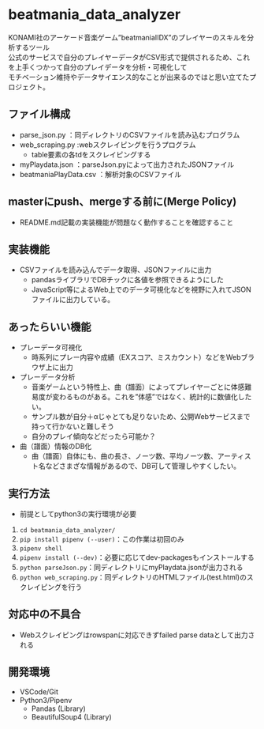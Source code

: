 # beatmania_data_analyzer

KONAMI社のアーケード音楽ゲーム”beatmaniaIIDX”のプレイヤーのスキルを分析するツール  
公式のサービスで自分のプレイヤーデータがCSV形式で提供されるため、これを上手くつかって自分のプレイデータを分析・可視化して  
モチベーション維持やデータサイエンス的なことが出来るのではと思い立てたプロジェクト。

## ファイル構成

 - parse_json.py ：同ディレクトリのCSVファイルを読み込むプログラム
 - web_scraping.py :webスクレイピングを行うプログラム
    - table要素の各tdをスクレイピングする
 - myPlaydata.json ：parseJson.pyによって出力されたJSONファイル
 - beatmaniaPlayData.csv ：解析対象のCSVファイル

## masterにpush、mergeする前に(Merge Policy)
- README.md記載の実装機能が問題なく動作することを確認すること

## 実装機能

  - CSVファイルを読み込んでデータ取得、JSONファイルに出力
    - pandasライブラリでDBチックに各値を参照できるようにした
    - JavaScript等によるWeb上でのデータ可視化などを視野に入れてJSONファイルに出力している。

## あったらいい機能

  - プレーデータ可視化
    - 時系列にプレー内容や成績（EXスコア、ミスカウント）などをWebブラウザ上に出力
  - プレーデータ分析
    - 音楽ゲームという特性上、曲（譜面）によってプレイヤーごとに体感難易度が変わるものがある。これを”体感”ではなく、統計的に数値化したい。
    - サンプル数が自分＋αじゃとても足りないため、公開Webサービスまで持って行かないと難しそう
    - 自分のプレイ傾向などだったら可能か？
  - 曲（譜面）情報のDB化
    - 曲（譜面）自体にも、曲の長さ、ノーツ数、平均ノーツ数、アーティスト名などさまざな情報があるので、DB可して管理しやすくしたい。

## 実行方法

  - 前提としてpython3の実行環境が必要
  1. `cd beatmania_data_analyzer/`
  1. `pip install pipenv (--user)`：この作業は初回のみ
  1. `pipenv shell`
  1. `pipenv install (--dev)`：必要に応じてdev-packagesもインストールする
  1. `python parseJson.py`：同ディレクトリにmyPlaydata.jsonが出力される
  1. `python web_scraping.py`：同ディレクトリのHTMLファイル(test.html)のスクレイピングを行う

## 対応中の不具合

  - Webスクレイピングはrowspanに対応できずfailed parse dataとして出力される

## 開発環境
 - VSCode/Git
 - Python3/Pipenv
    - Pandas (Library)
    - BeautifulSoup4 (Library)